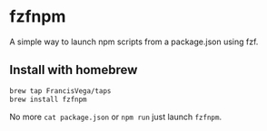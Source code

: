 # fzfnpm

A simple way to launch npm scripts from a package.json using fzf.

## Install with homebrew

```bash
brew tap FrancisVega/taps
brew install fzfnpm
```


No more `cat package.json` or `npm run` just launch `fzfnpm`.
